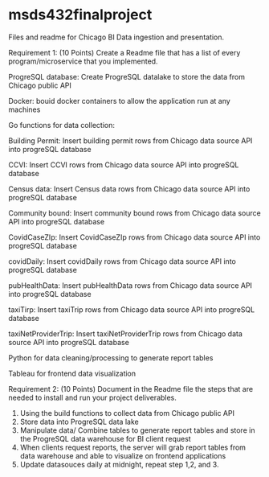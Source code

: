 # msds432finalproject
Files and readme for Chicago BI Data ingestion and presentation. 

Requirement 1: (10 Points) Create a Readme file that has a list of every program/microservice that you implemented. 

ProgreSQL database:  Create ProgreSQL datalake to store the data from Chicago public API

Docker: bouid docker containers to allow the application run at any machines

Go functions for data collection:
  
  Building Permit: Insert building permit rows from Chicago data source API into progreSQL database
  
  CCVI: Insert CCVI rows from Chicago data source API into progreSQL database
  
  Census data:  Insert Census data  rows from Chicago data source API into progreSQL database
  
  Community bound: Insert community bound rows from Chicago data source API into progreSQL database
  
  CovidCaseZIp: Insert CovidCaseZIp rows from Chicago data source API into progreSQL database
  
  covidDaily: Insert covidDaily rows from Chicago data source API into progreSQL database
  
  pubHealthData: Insert pubHealthData rows from Chicago data source API into progreSQL database
  
  taxiTirp:  Insert taxiTrip rows from Chicago data source API into progreSQL database
  
  taxiNetProviderTrip:  Insert taxiNetProviderTrip rows from Chicago data source API into progreSQL database

Python for data cleaning/processing to generate report tables

Tableau for frontend data visualization



Requirement 2: (10 Points) Document in the Readme file the steps that are needed to install and run your project deliverables. 

1. Using the build functions to collect data from Chicago public API
2. Store data into ProgreSQL  data lake
3. Manipulate data/ Combine tables to generate report tables and store in the ProgreSQL data warehouse for BI client request
4. When clients request reports, the server will grab report tables from data warehouse and able to visualize on frontend applications
5. Update datasouces daily at midnight, repeat step 1,2, and 3.
